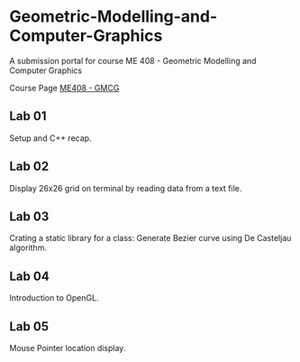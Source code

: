 # Geometric-Modelling-and-Computer-Graphics
A submission portal for course ME 408 - Geometric Modelling and Computer Graphics

Course Page [ME408 - GMCG](https://homepages.iitdh.ac.in/~sraut/Sp20_GMCG/index.html)

## Lab 01
  Setup and C++ recap.
## Lab 02
  Display 26x26 grid on terminal by reading data from a text file. 
## Lab 03
  Crating a static library for a class: Generate Bezier curve using De Casteljau algorithm.
## Lab 04
  Introduction to OpenGL.
## Lab 05
  Mouse Pointer location display.
